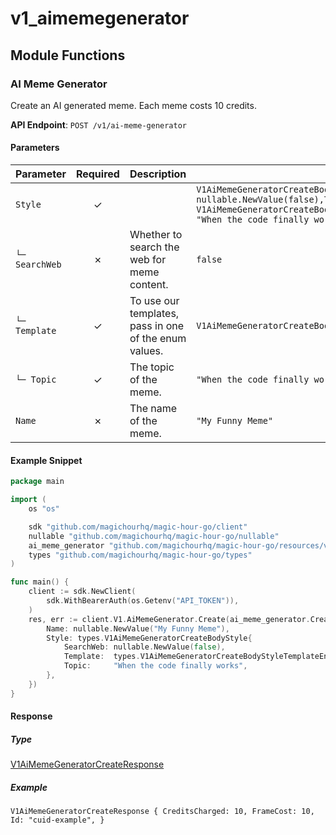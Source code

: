 # v1_aimemegenerator

## Module Functions
### AI Meme Generator <a name="create"></a>

Create an AI generated meme. Each meme costs 10 credits.

**API Endpoint**: `POST /v1/ai-meme-generator`

#### Parameters

| Parameter | Required | Description | Example |
|-----------|:--------:|-------------|--------|
| `Style` | ✓ |  | `V1AiMemeGeneratorCreateBodyStyle {SearchWeb: nullable.NewValue(false),Template: V1AiMemeGeneratorCreateBodyStyleTemplateEnumDrakeHotlineBling,Topic: "When the code finally works",}` |
| `└─ SearchWeb` | ✗ | Whether to search the web for meme content. | `false` |
| `└─ Template` | ✓ | To use our templates, pass in one of the enum values. | `V1AiMemeGeneratorCreateBodyStyleTemplateEnumDrakeHotlineBling` |
| `└─ Topic` | ✓ | The topic of the meme. | `"When the code finally works"` |
| `Name` | ✗ | The name of the meme. | `"My Funny Meme"` |

#### Example Snippet

```go
package main

import (
	os "os"

	sdk "github.com/magichourhq/magic-hour-go/client"
	nullable "github.com/magichourhq/magic-hour-go/nullable"
	ai_meme_generator "github.com/magichourhq/magic-hour-go/resources/v1/ai_meme_generator"
	types "github.com/magichourhq/magic-hour-go/types"
)

func main() {
	client := sdk.NewClient(
		sdk.WithBearerAuth(os.Getenv("API_TOKEN")),
	)
	res, err := client.V1.AiMemeGenerator.Create(ai_meme_generator.CreateRequest{
		Name: nullable.NewValue("My Funny Meme"),
		Style: types.V1AiMemeGeneratorCreateBodyStyle{
			SearchWeb: nullable.NewValue(false),
			Template:  types.V1AiMemeGeneratorCreateBodyStyleTemplateEnumDrakeHotlineBling,
			Topic:     "When the code finally works",
		},
	})
}

```

#### Response

##### Type
[V1AiMemeGeneratorCreateResponse](/types/v1_ai_meme_generator_create_response.go)

##### Example
`V1AiMemeGeneratorCreateResponse {
CreditsCharged: 10,
FrameCost: 10,
Id: "cuid-example",
}`
<!-- CUSTOM DOCS START -->

<!-- CUSTOM DOCS END -->

